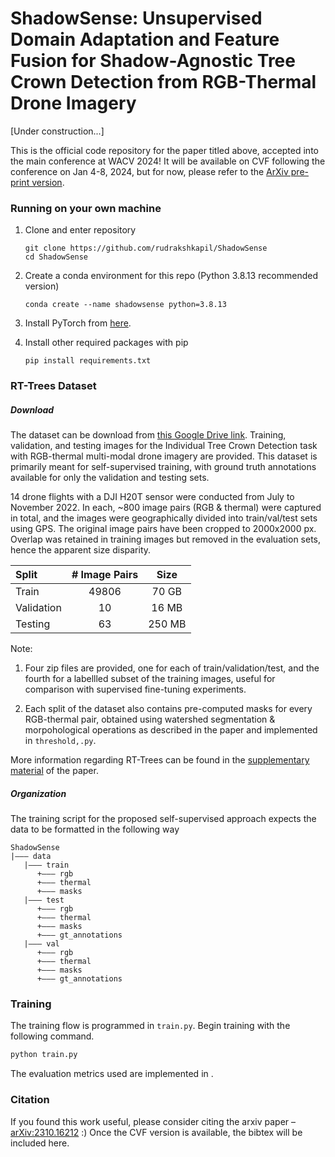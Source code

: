 # ShadowSense: Unsupervised Domain Adaptation and Feature Fusion for Shadow-Agnostic Tree Crown Detection from RGB-Thermal Drone Imagery
\[Under construction...\]



This is the official code repository for the paper titled above, accepted into the main conference at WACV 2024! It will be available on CVF following the conference on Jan 4-8, 2024, but for now, please refer to the [ArXiv pre-print version](https://arxiv.org/abs/2310.16212). 






### Running on your own machine
1. Clone and enter repository
   ```Shell
   git clone https://github.com/rudrakshkapil/ShadowSense
   cd ShadowSense
   ```
   
2. Create a conda environment for this repo (Python 3.8.13 recommended version)
   ```Shell
   conda create --name shadowsense python=3.8.13
   ```
   
3. Install PyTorch from [here](https://pytorch.org/get-started/locally/). 

4. Install other required packages with pip
   ```Shell
   pip install requirements.txt
   ```



### RT-Trees Dataset

##### Download
The dataset can be download from [this Google Drive link](https://drive.google.com/drive/folders/1cCeA7TPA7qsII1-xOxs19sXTkRMV0fsl?usp=drive_link). Training, validation, and testing images for the Individual Tree Crown Detection task with RGB-thermal multi-modal drone imagery are provided. This dataset is primarily meant for self-supervised training, with ground truth annotations available for only the validation and testing sets. 

14 drone flights with a DJI H20T sensor were conducted from July to November 2022. In each, ~800 image pairs (RGB & thermal) were captured in total, and the images were geographically divided into train/val/test sets using GPS. The original image pairs have been cropped to 2000x2000 px. Overlap was retained in training images but removed in the evaluation sets, hence the apparent size disparity.


| Split      | # Image Pairs | Size    |
| :---        |    :----:   |          :---: |
| Train      | 49806       | 70 GB   |
| Validation      | 10       | 16 MB   |
| Testing      | 63       | 250 MB   |


Note:
   1. Four zip files are provided, one for each of train/validation/test, and the fourth for a labellled subset of the training images, useful for comparison with supervised fine-tuning experiments. 

   2. Each split of the dataset also contains pre-computed masks for every RGB-thermal pair, obtained using watershed segmentation & morpohological operations as described in the paper and implemented in `threshold,.py`.


More information regarding RT-Trees can be found in the [supplementary material](https://rudrakshkapil.com/resources/publications/wacv_supplementary.pdf) of the paper. 


##### Organization
The training script for the proposed self-supervised approach expects the data to be formatted in the following way
```
ShadowSense
|––– data
   |––– train
      +––– rgb
      +––– thermal
      +––– masks
   |––– test
      +––– rgb
      +––– thermal
      +––– masks
      +––– gt_annotations
   |––– val
      +––– rgb
      +––– thermal
      +––– masks
      +––– gt_annotations
```


### Training
The training flow is programmed in `train.py`. Begin training with the following command.
```Python
python train.py
```

The evaluation metrics used are implemented in []().


### Citation
If you found this work useful, please consider citing the arxiv paper – [arXiv:2310.16212](https://arxiv.org/abs/2310.16212) :)
Once the CVF version is available, the bibtex will be included here. 

